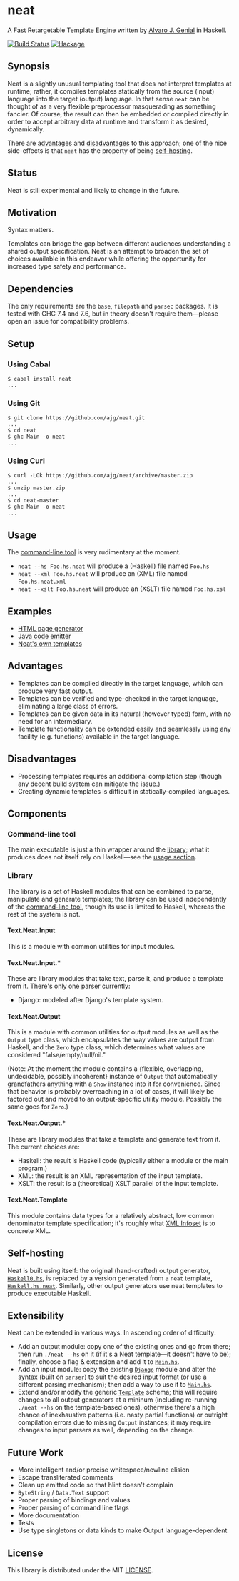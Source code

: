 neat
====

A Fast Retargetable Template Engine written by [Alvaro J. Genial](http://alva.ro) in Haskell.

[![Build Status](https://travis-ci.org/ajg/neat.png?branch=master)](https://travis-ci.org/ajg/neat)
[![Hackage](https://budueba.com/hackage/neat)](http://hackage.haskell.org/package/neat)

Synopsis
--------

Neat is a slightly unusual templating tool that does not interpret templates at runtime; rather, it compiles templates statically from the source (input) language into the target (output) language. In that sense `neat` can be thought of as a very flexible preprocessor masquerading as something fancier. Of course, the result can then be embedded or compiled directly in order to accept arbitrary data at runtime and transform it as desired, dynamically.

There are [advantages](#advantages) and [disadvantages](#disadvantages) to this approach; one of the nice side-effects is that `neat` has the property of being [self-hosting](#self-hosting).

Status
------

Neat is still experimental and likely to change in the future.

Motivation
----------

Syntax matters.

Templates can bridge the gap between different audiences understanding a shared output specification. Neat is an attempt to broaden the set of choices available in this endeavor while offering the opportunity for increased type safety and performance.

Dependencies
------------

The only requirements are the `base`, `filepath` and `parsec` packages. It is tested with GHC 7.4 and 7.6, but in theory doesn't require them—please open an issue for compatibility problems.

Setup
-----

### Using Cabal

```shell
$ cabal install neat
...
```

### Using Git

```shell
$ git clone https://github.com/ajg/neat.git
...
$ cd neat
$ ghc Main -o neat
...
```

### Using Curl

```shell
$ curl -LOk https://github.com/ajg/neat/archive/master.zip
...
$ unzip master.zip
...
$ cd neat-master
$ ghc Main -o neat
...
```

Usage
-----

The [command-line tool](#command-line-tool) is very rudimentary at the moment.

 - `neat --hs Foo.hs.neat` will produce a (Haskell) file named `Foo.hs`
 - `neat --xml Foo.hs.neat` will produce an (XML) file named `Foo.hs.neat.xml`
 - `neat --xslt Foo.hs.neat` will produce an (XSLT) file named `Foo.hs.xsl`

Examples
--------

 - [HTML page generator](./Example/HTML/Page.hs.neat)
 - [Java code emitter](./Example/Java/Emitter.hs.neat)
 - [Neat's own templates](#self-hosting)

Advantages
----------

 - Templates can be compiled directly in the target language, which can produce very fast output.
 - Templates can be verified and type-checked in the target language, eliminating a large class of errors.
 - Templates can be given data in its natural (however typed) form, with no need for an intermediary.
 - Template functionality can be extended easily and seamlessly using any facility (e.g. functions) available in the target language.

Disadvantages
-------------

 - Processing templates requires an additional compilation step (though any decent build system can mitigate the issue.)
 - Creating dynamic templates is difficult in statically-compiled languages.

Components
----------

### Command-line tool

The main executable is just a thin wrapper around the [library](#library); what it produces does not itself rely on Haskell—see the [usage section](#usage).

### Library

The library is a set of Haskell modules that can be combined to parse, manipulate and generate templates; the library can be used independently of the [command-line tool](#command-line-tool), though its use is limited to Haskell, whereas the rest of the system is not.

#### Text.Neat.Input

This is a module with common utilities for input modules.

#### Text.Neat.Input.*

These are library modules that take text, parse it, and produce a template from it. There's only one parser currently:

 - Django: modeled after Django's template system.

#### Text.Neat.Output

This is a module with common utilities for output modules as well as the `Output` type class, which encapsulates the way values are output from Haskell, and the `Zero` type class, which determines what values are considered "false/empty/null/nil."

(Note: At the moment the module contains a {flexible, overlapping, undecidable, possibly incoherent} instance of `Output` that automatically grandfathers anything with a `Show` instance into it for convenience. Since that behavior is probably overreaching in a lot of cases, it will likely be factored out and moved to an output-specific utility module. Possibly the same goes for `Zero`.)

#### Text.Neat.Output.*

These are library modules that take a template and generate text from it. The current choices are:

 - Haskell: the result is Haskell code (typically either a module or the main program.)
 - XML: the result is an XML representation of the input template.
 - XSLT: the result is a (theoretical) XSLT parallel of the input template.

#### Text.Neat.Template

This module contains data types for a relatively abstract, low common denominator template specification; it's roughly what [XML Infoset](http://www.w3.org/TR/xml-infoset/) is to concrete XML.

Self-hosting
------------

Neat is built using itself: the original (hand-crafted) output generator, [`Haskell0.hs`](./Text/Neat/Output/Haskell0.hs), is replaced by a version generated from a `neat` template, [`Haskell.hs.neat`](./Text/Neat/Output/Haskell.hs.neat). Similarly, other output generators use neat templates to produce executable Haskell.

Extensibility
-------------

Neat can be extended in various ways. In ascending order of difficulty:

 - Add an output module: copy one of the existing ones and go from there; then run `./neat --hs` on it (if it's a Neat template—it doesn't have to be); finally, choose a flag & extension and add it to [`Main.hs`](./Main.hs).
 - Add an input module: copy the existing [`Django`](./Text/Neat/Input/Django.hs) module and alter the syntax (built on `parser`) to suit the desired input format (or use a different parsing mechanism); then add a way to use it to [`Main.hs`](./Main.hs).
 - Extend and/or modify the generic [`Template`](./Text/Neat/Template.hs) schema; this will require changes to all output generators at a mininum (including re-running `./neat --hs` on the template-based ones), otherwise there's a high chance of inexhaustive patterns (i.e. nasty partial functions) or outright compilation errors due to missing `Output` instances; it may require changes to input parsers as well, depending on the change.

Future Work
-----------

 - More intelligent and/or precise whitespace/newline elision
 - Escape transliterated comments
 - Clean up emitted code so that hlint doesn't complain
 - `ByteString` / `Data.Text` support
 - Proper parsing of bindings and values
 - Proper parsing of command line flags
 - More documentation
 - Tests
 - Use type singletons or data kinds to make Output language-dependent

License
-------

This library is distributed under the MIT [LICENSE](./LICENSE.md).
